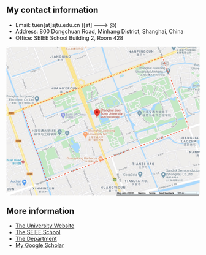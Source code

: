 ## My contact information
* Email: tuen\[at\]sjtu.edu.cn (\[at\] ---> @)
* Address: 800 Dongchuan Road, Minhang District, Shanghai, China
* Office: SEIEE School Building 2, Room 428
<div style="text-align:center"><img src="sjtumap.jpeg" alt="Markdown Monster icon" align="center" width="600" title="Minhang Campus" /></div>

## More information
* [The University Website](http://en.sjtu.edu.cn/)
* [The SEIEE School](http://english.seiee.sjtu.edu.cn/english/index.htm)
* [The Department](http://automation.sjtu.edu.cn/en/Default.aspx)
* [My Google Scholar](https://scholar.google.com/citations?user=TDg-0cQAAAAJ&hl=en)

